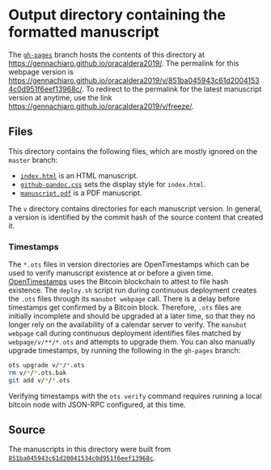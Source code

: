 # Output directory containing the formatted manuscript

The [`gh-pages`](https://github.com/gennachiaro/oracaldera2019/tree/gh-pages) branch hosts the contents of this directory at https://gennachiaro.github.io/oracaldera2019/.
The permalink for this webpage version is https://gennachiaro.github.io/oracaldera2019/v/851ba045943c61d20041534c0d951f6eef13968c/.
To redirect to the permalink for the latest manuscript version at anytime, use the link https://gennachiaro.github.io/oracaldera2019/v/freeze/.

## Files

This directory contains the following files, which are mostly ignored on the `master` branch:

+ [`index.html`](index.html) is an HTML manuscript.
+ [`github-pandoc.css`](github-pandoc.css) sets the display style for `index.html`.
+ [`manuscript.pdf`](manuscript.pdf) is a PDF manuscript.

The `v` directory contains directories for each manuscript version.
In general, a version is identified by the commit hash of the source content that created it.

### Timestamps

The `*.ots` files in version directories are OpenTimestamps which can be used to verify manuscript existence at or before a given time.
[OpenTimestamps](https://opentimestamps.org/) uses the Bitcoin blockchain to attest to file hash existence.
The `deploy.sh` script run during continuous deployment creates the `.ots` files through its `manubot webpage` call.
There is a delay before timestamps get confirmed by a Bitcoin block.
Therefore, `.ots` files are initially incomplete and should be upgraded at a later time, so that they no longer rely on the availability of a calendar server to verify.
The `manubot webpage` call during continuous deployment identifies files matched by `webpage/v/**/*.ots` and attempts to upgrade them.
You can also manually upgrade timestamps, by running the following in the `gh-pages` branch:

```sh
ots upgrade v/*/*.ots
rm v/*/*.ots.bak
git add v/*/*.ots
```

Verifying timestamps with the `ots verify` command requires running a local bitcoin node with JSON-RPC configured, at this time.

## Source

The manuscripts in this directory were built from
[`851ba045943c61d20041534c0d951f6eef13968c`](https://github.com/gennachiaro/oracaldera2019/commit/851ba045943c61d20041534c0d951f6eef13968c).
